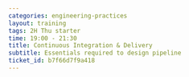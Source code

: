 ```yaml
---
categories: engineering-practices
layout: training
tags: 2H Thu starter
time: 19:00 - 21:30
title: Continuous Integration & Delivery
subtitle: Essentials required to design pipeline
ticket_id: b7f66d7f9a418
---
```

